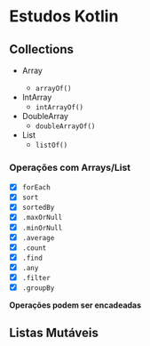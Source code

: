 # Estudos Kotlin

## Collections

- Array<String>
  - ``arrayOf()``
- IntArray
  - ``intArrayOf()``
- DoubleArray
  - ``doubleArrayOf()``
- List
  - ``listOf()``

### Operações com Arrays/List

- [x] ``forEach``
- [x] ``sort``
- [x] ``sortedBy``
- [x] `.maxOrNull`
- [x] `.minOrNull`
- [x] `.average`
- [x] `.count`
- [x] `.find`
- [x] `.any`
- [x] `.filter`
- [x] `.groupBy`

**Operações podem ser encadeadas**

## Listas Mutáveis

